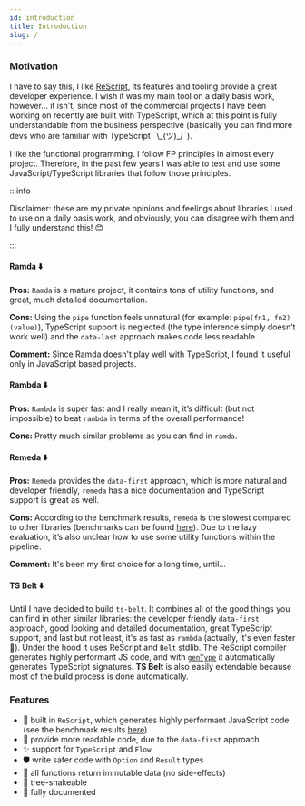 ```yaml
---
id: introduction
title: Introduction
slug: /
---
```


### Motivation

I have to say this, I like [ReScript](https://rescript-lang.org/), its features and tooling provide a great developer experience. I wish it was my main tool on a daily basis work, however… it isn't, since most of the commercial projects I have been working on recently are built with TypeScript, which at this point is fully understandable from the business perspective (basically you can find more devs who are familiar with TypeScript ¯\\\_(ツ)\_/¯).

I like the functional programming. I follow FP principles in almost every project. Therefore, in the past few years I was able to test and use some JavaScript/TypeScript libraries that follow those principles.

:::info

Disclaimer: these are my private opinions and feelings about libraries I used to use on a daily basis work, and obviously, you can disagree with them and I fully understand this! 😊

:::

#### Ramda ⬇️

**Pros:**
`Ramda` is a mature project, it contains tons of utility functions, and great, much detailed documentation.

**Cons:**
Using the `pipe` function feels unnatural (for example: `pipe(fn1, fn2)(value)`), TypeScript support is neglected (the type inference simply doesn’t work well) and the `data-last` approach makes code less readable.

**Comment:**
Since Ramda doesn't play well with TypeScript, I found it useful only in JavaScript based projects.

#### Rambda ⬇️

**Pros:**
`Rambda` is super fast and I really mean it, it’s difficult (but not impossible) to beat `rambda` in terms of the overall performance!

**Cons:**
Pretty much similar problems as you can find in `ramda`.

#### Remeda ⬇️

**Pros:**
`Remeda` provides the `data-first` approach, which is more natural and developer friendly, `remeda` has a nice documentation and TypeScript support is great as well.

**Cons:**
According to the benchmark results, `remeda` is the slowest compared to other libraries (benchmarks can be found [here](/benchmarks/introduction)). Due to the lazy evaluation, it’s also unclear how to use some utility functions within the pipeline.

**Comment:**
It's been my first choice for a long time, until…

#### TS Belt ⬇️

Until I have decided to build `ts-belt`. It combines all of the good things you can find in other similar libraries: the developer friendly `data-first` approach, good looking and detailed documentation, great TypeScript support, and last but not least, it's as fast as `rambda` (actually, it's even faster 🙊). Under the hood it uses ReScript and `Belt` stdlib. The ReScript compiler generates highly performant JS code, and with [`genType`](https://rescript-lang.org/docs/gentype/latest/introduction) it automatically generates TypeScript signatures. **TS Belt** is also easily extendable because most of the build process is done automatically.

### Features

- 🚀 built in `ReScript`, which generates highly performant JavaScript code (see the benchmark results [here](/benchmarks/introduction))
- 👀 provide more readable code, due to the `data-first` approach
- ✨ support for `TypeScript` and `Flow`
- 🛡 write safer code with `Option` and `Result` types
- 🎯 all functions return immutable data (no side-effects)
- 🌲 tree-shakeable
- 📝 fully documented
